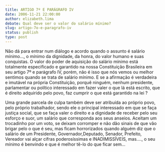 ```yaml
---
title: ARTIGO 7º E PARÁGRAFO IV
date: 2006-11-21 22:00:00
author: elizabeth.lima
debate: Qual deve ser o valor do salário mínimo?
slug: artigo-7o-e-paragrafo-iv
status: publish 
type: post
---
```


Não dá para entrar num diálogo e acordo quando o assunto é salário mínimo..., o mínimo da dignidade, da honra, do valor humano e suas conquistas. O valor do poder de aquisição do salário mínimo está totalmente especificado e garantido na nossa Constituição Brasileira em seu artigo 7º e parágrafo IV, porém, não é isso que nós vemos ou melhor sentimos quando se trata de salário mínimo. E se a afirmação é verdadeira e imutável na própria Constituição, porquê ninguém, nenhum presidente, parlamentar ou político interessado em fazer valer o que lá está escrito, que é direito adquirido pelo povo, faz cumprir o que está garantido na lei ?  

Uma grande parcela de culpa também deve ser atribuída ao próprio povo, pelo próprio trabalhador, sendo ele o principal interessado em que se faça justiça social, que se faça valer o direito e a dignidade de receber pelo seu esforço e suor, um salário que corresponda aos seus anseios. Aceitam um trocadinho por um voto, se deixam corromper e não dão sinais de que vão brigar pelo o que é seu, mas ficam horrorizados quando alguém diz que o salário de um Presidente, Governador,Deputado, Senador, Prefeito, Vereador vai alçar cifras poderosíssimas e INADIMISSÍVEIS, mas...., o seu mínimo é benvindo e que é melhor tê-lo do que ficar sem...
